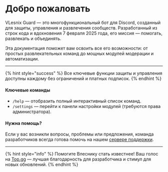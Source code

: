 # Добро пожаловать

VLesnix Guard — это многофункциональный бот для Discord, созданный для защиты, управления и развлечения сообществ. Разработанный из строк кода и вдохновения 7 февраля 2025 года, его миссия — помогать, развлекать и объединять.

Эта документация поможет вам освоить все его возможности: от простых развлекательных команд до мощных модулей модерации и автоматизации.

***

{% hint style="success" %}
Все ключевые функции защиты и управления доступны каждому без ограничений и платных подписок.
{% endhint %}

#### Ключевые команды

* `/help` — отобразить полный интерактивный список команд.
* `/settings` — перейти к панели настройки модулей (требуются права администратора).

#### Нужна помощь?

Если у вас возникли вопросы, проблемы или предложения, команда разработчиков всегда готова помочь на нашем [сервере поддержки](https://discord.gg/E4CQJnZFHX).

***

{% hint style="info" %}
Помогите Влеснику стать известнее! Ваш голос на [Top.gg](https://top.gg/bot/1336778419199021118) — лучшая благодарность для разработчика и стимул для новых обновлений.
{% endhint %}

